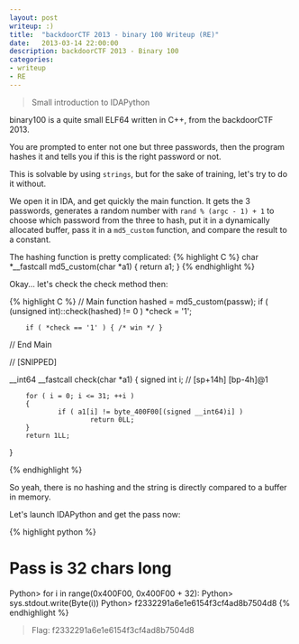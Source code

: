 ```yaml
---
layout: post
writeup: :)
title:  "backdoorCTF 2013 - binary 100 Writeup (RE)"
date:   2013-03-14 22:00:00
description: backdoorCTF 2013 - Binary 100
categories:
- writeup
- RE
---
```



> Small introduction to IDAPython

binary100 is a quite small ELF64 written in C++, from the backdoorCTF 2013.

You are prompted to enter not one
but three passwords, then the program hashes it and tells you if this is the
right password or not.


This is solvable by using `strings`, but for the sake of training, let's try to
do it without.


We open it in IDA, and get quickly the main function. It gets the 3 passwords,
generates a random number with `rand % (argc - 1) + 1` to choose which password
from the three to hash, put it in a dynamically allocated buffer, pass it in a
`md5_custom` function, and compare the result to a constant.


The hashing function is pretty complicated:
{% highlight C %}
char *__fastcall md5_custom(char *a1)
{
        return a1;
}
{% endhighlight %}

Okay... let's check the check method then:

{% highlight C %}
// Main function
hashed = md5_custom(passw);
if ( (unsigned int)::check(hashed) != 0 )
        *check = '1';

        if ( *check == '1' ) { /* win */ }
// End Main

// [SNIPPED]

__int64 __fastcall check(char *a1)
{
        signed int i; // [sp+14h] [bp-4h]@1

        for ( i = 0; i <= 31; ++i )
        {
                if ( a1[i] != byte_400F00[(signed __int64)i] )
                        return 0LL;
        }
        return 1LL;
}

{% endhighlight %}

So yeah, there is no hashing and the string is directly compared to a buffer
in memory.

Let's launch IDAPython and get the pass now:

{% highlight python %}
# Pass is 32 chars long
Python> for i in range(0x400F00, 0x400F00 + 32):
Python>         sys.stdout.write(Byte(i))
Python> f2332291a6e1e6154f3cf4ad8b7504d8
{% endhighlight %}

> Flag: f2332291a6e1e6154f3cf4ad8b7504d8

